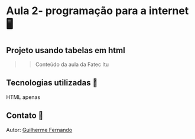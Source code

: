 # Aula 2- programação para a internet 🖥
## Projeto usando tabelas em html
>> Conteúdo da aula da Fatec Itu 

## Tecnologias utilizadas 🤖
HTML apenas

## Contato 📱
Autor: [Guilherme Fernando](guilhermefsilva2175@gmail.com)
